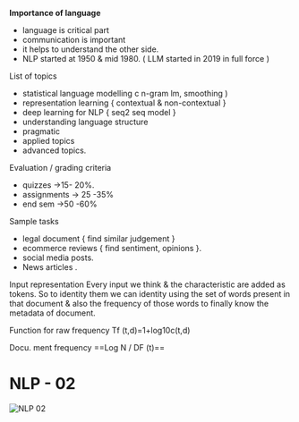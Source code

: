 **Importance of language**
- language is critical part
- communication is important
- it helps to understand the other side.
- NLP started at 1950 & mid 1980. ( LLM started in 2019 in full force )

List of topics
- statistical language modelling c n-gram lm, smoothing )
- representation learning { contextual & non-contextual }
- deep learning for NLP { seq2 seq model } 
- understanding language structure
- pragmatic
- applied topics 
- advanced topics.

Evaluation / grading criteria
- quizzes →15- 20%.
- assignments → 25 -35%
- end sem →50 -60%

Sample tasks
- legal document { find similar judgement }
- ecommerce reviews { find sentiment, opinions }.
- social media posts.
- News articles .


Input representation
Every input we think & the characteristic are added as tokens. So to identity them we can identity using the set of words present in that document & also the frequency of those words to finally know the metadata of document.
  
Function for raw frequency
Tf (t,d)=1+log10c(t,d)

Docu. ment frequency
==Log N / DF (t)==

# NLP - 02

![NLP 02](Natural%20language%20processing%20L2.png)